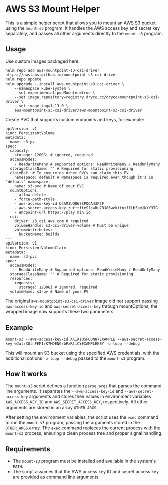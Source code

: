 # AWS S3 Mount Helper

This is a simple helper script that allows you to mount an AWS S3 bucket using the `mount-s3` program. It handles the AWS access key and secret key separately, and passes all other arguments directly to the `mount-s3` program.

## Usage

Use custom images packaged here:

```
helm repo add aws-mountpoint-s3-csi-driver https://awslabs.github.io/mountpoint-s3-csi-driver
helm repo update
helm upgrade --install aws-mountpoint-s3-csi-driver \
    --namespace kube-system \
    --set experimental.podMounter=true \
    --set image.repository=registry.drycc.cc/drycc/mountpoint-s3-csi-driver \
    --set image.tag=1.13.0 \
    aws-mountpoint-s3-csi-driver/aws-mountpoint-s3-csi-driver
```

Create PVC that supports custom endpoints and keys, for example:

```
apiVersion: v1
kind: PersistentVolume
metadata:
  name: s3-pv
spec:
  capacity:
    storage: 1200Gi # ignored, required
  accessModes:
    - ReadWriteMany # supported options: ReadWriteMany / ReadOnlyMany
  storageClassName: "" # Required for static provisioning
  claimRef: # To ensure no other PVCs can claim this PV
    namespace: default # Namespace is required even though it's in "default" namespace.
    name: s3-pvc # Name of your PVC
  mountOptions:
    - allow-delete
    - force-path-style
    - aws-access-key-id Q3AM3UQ867SPQQA43P2F
    - aws-secret-access-key zuf+tfteSlswRu7BJ86wekitnifILbZam1KYY3TG
    - endpoint-url https://play.min.io
  csi:
    driver: s3.csi.aws.com # required
    volumeHandle: s3-csi-driver-volume # Must be unique
    volumeAttributes:
      bucketName: builds
---
apiVersion: v1
kind: PersistentVolumeClaim
metadata:
  name: s3-pvc
spec:
  accessModes:
    - ReadWriteMany # Supported options: ReadWriteMany / ReadOnlyMany
  storageClassName: "" # Required for static provisioning
  resources:
    requests:
      storage: 1200Gi # Ignored, required
  volumeName: s3-pv # Name of your PV
```

The original `aws-mountpoint-s3-csi-driver` image did not support passing `aws-access-key-id` and `aws-secret-access-key` through mountOptions; the wrapped image now supports these two parameters.

## Example

```
mount-s3 --aws-access-key-id AKIAIOSFODNN7EXAMPLE --aws-secret-access-key wJalrXUtnFEMI/K7MDENG/bPxRfiCYEXAMPLEKEY -o loop --debug
```

This will mount an S3 bucket using the specified AWS credentials, with the additional options `-o loop --debug` passed to the `mount-s3` program.

## How it works

The `mount-s3` script defines a function `parse_args` that parses the command line arguments. It separates the `--aws-access-key-id` and `--aws-secret-access-key` arguments and stores their values in environment variables `AWS_ACCESS_KEY_ID` and `AWS_SECRET_ACCESS_KEY`, respectively. All other arguments are stored in an array `OTHER_ARGS`.

After setting the environment variables, the script uses the `exec` command to run the `mount-s3` program, passing the arguments stored in the `OTHER_ARGS` array. The `exec` command replaces the current process with the `mount-s3` process, ensuring a clean process tree and proper signal handling.

## Requirements

- The `mount-s3` program must be installed and available in the system's `PATH`.
- The script assumes that the AWS access key ID and secret access key are provided as command line arguments.
